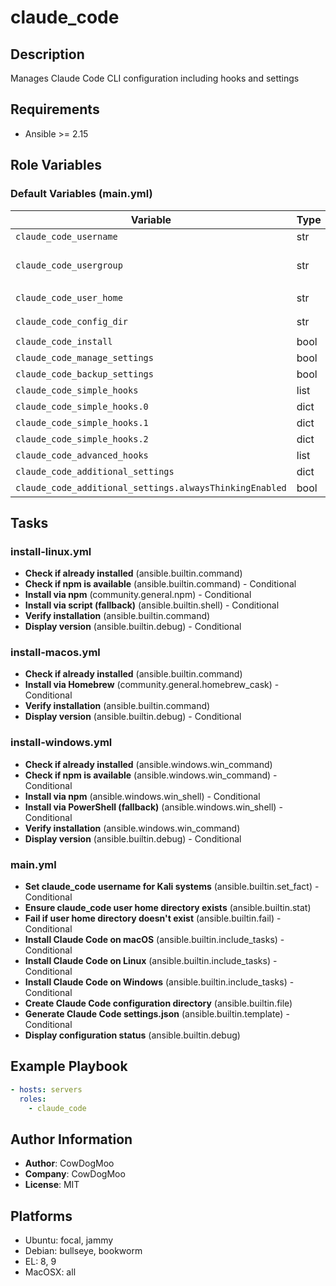 <!-- DOCSIBLE START -->
# claude_code

## Description

Manages Claude Code CLI configuration including hooks and settings

## Requirements

- Ansible >= 2.15

## Role Variables

### Default Variables (main.yml)

| Variable | Type | Default | Description |
|----------|------|---------|-------------|
| `claude_code_username` | str | `{{ ansible_user_id | default(ansible_user) }}` | No description |
| `claude_code_usergroup` | str | `{{ (ansible_facts['os_family'] == 'Darwin') | ternary('staff', claude_code_username) }}` | No description |
| `claude_code_user_home` | str | `<multiline value: folded_strip>` | No description |
| `claude_code_config_dir` | str | `{{ claude_code_user_home }}/.claude` | No description |
| `claude_code_install` | bool | `True` | No description |
| `claude_code_manage_settings` | bool | `True` | No description |
| `claude_code_backup_settings` | bool | `True` | No description |
| `claude_code_simple_hooks` | list | `[]` | No description |
| `claude_code_simple_hooks.0` | dict | `{}` | No description |
| `claude_code_simple_hooks.1` | dict | `{}` | No description |
| `claude_code_simple_hooks.2` | dict | `{}` | No description |
| `claude_code_advanced_hooks` | list | `[]` | No description |
| `claude_code_additional_settings` | dict | `{}` | No description |
| `claude_code_additional_settings.alwaysThinkingEnabled` | bool | `True` | No description |

## Tasks

### install-linux.yml

- **Check if already installed** (ansible.builtin.command)
- **Check if npm is available** (ansible.builtin.command) - Conditional
- **Install via npm** (community.general.npm) - Conditional
- **Install via script (fallback)** (ansible.builtin.shell) - Conditional
- **Verify installation** (ansible.builtin.command)
- **Display version** (ansible.builtin.debug) - Conditional

### install-macos.yml

- **Check if already installed** (ansible.builtin.command)
- **Install via Homebrew** (community.general.homebrew_cask) - Conditional
- **Verify installation** (ansible.builtin.command)
- **Display version** (ansible.builtin.debug) - Conditional

### install-windows.yml

- **Check if already installed** (ansible.windows.win_command)
- **Check if npm is available** (ansible.windows.win_command) - Conditional
- **Install via npm** (ansible.windows.win_shell) - Conditional
- **Install via PowerShell (fallback)** (ansible.windows.win_shell) - Conditional
- **Verify installation** (ansible.windows.win_command)
- **Display version** (ansible.builtin.debug) - Conditional

### main.yml

- **Set claude_code username for Kali systems** (ansible.builtin.set_fact) - Conditional
- **Ensure claude_code user home directory exists** (ansible.builtin.stat)
- **Fail if user home directory doesn't exist** (ansible.builtin.fail) - Conditional
- **Install Claude Code on macOS** (ansible.builtin.include_tasks) - Conditional
- **Install Claude Code on Linux** (ansible.builtin.include_tasks) - Conditional
- **Install Claude Code on Windows** (ansible.builtin.include_tasks) - Conditional
- **Create Claude Code configuration directory** (ansible.builtin.file)
- **Generate Claude Code settings.json** (ansible.builtin.template) - Conditional
- **Display configuration status** (ansible.builtin.debug)

## Example Playbook

```yaml
- hosts: servers
  roles:
    - claude_code
```

## Author Information

- **Author**: CowDogMoo
- **Company**: CowDogMoo
- **License**: MIT

## Platforms

- Ubuntu: focal, jammy
- Debian: bullseye, bookworm
- EL: 8, 9
- MacOSX: all
<!-- DOCSIBLE END -->
